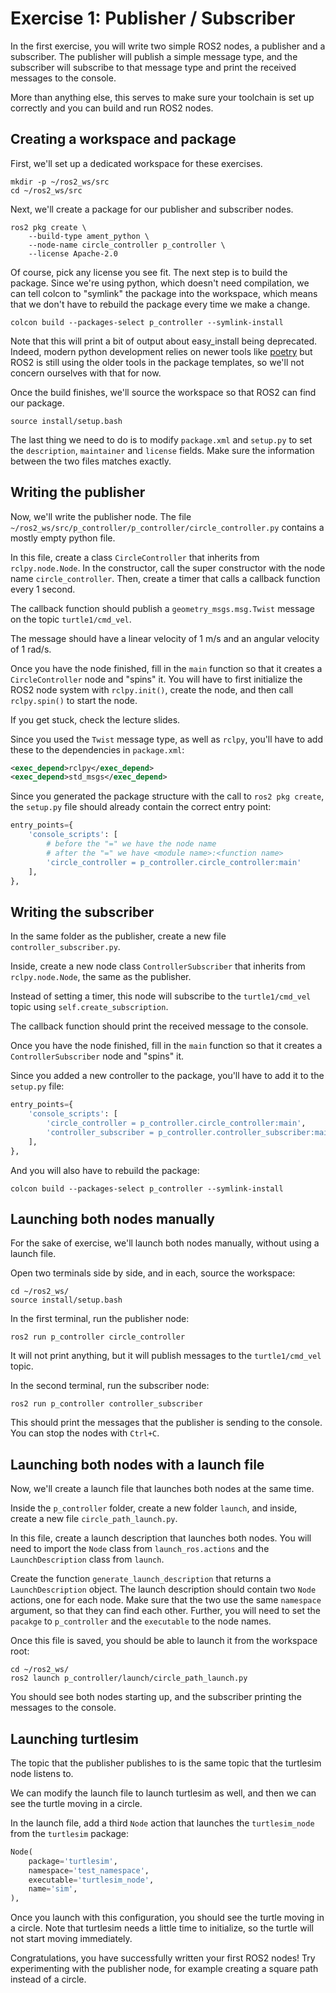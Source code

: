 # Exercise 1: Publisher / Subscriber

In the first exercise, you will write two simple ROS2 nodes, a publisher and a subscriber.
The publisher will publish a simple message type, and the subscriber will subscribe to that message type and print the received messages to the console.

More than anything else, this serves to make sure your toolchain is set up correctly and you can build and run ROS2 nodes.

## Creating a workspace and package

First, we'll set up a dedicated workspace for these exercises.

```terminal 
mkdir -p ~/ros2_ws/src
cd ~/ros2_ws/src
```

Next, we'll create a package for our publisher and subscriber nodes.

```terminal
ros2 pkg create \
    --build-type ament_python \
    --node-name circle_controller p_controller \
    --license Apache-2.0
```

Of course, pick any license you see fit.
The next step is to build the package.
Since we're using python, which doesn't need compilation, we can tell colcon to "symlink" the package into the workspace, which means that we don't have to rebuild the package every time we make a change.

```terminal
colcon build --packages-select p_controller --symlink-install
```

Note that this will print a bit of output about easy_install being deprecated.
Indeed, modern python development relies on newer tools like [poetry][poetry] but ROS2 is still using the older tools in the package templates, so we'll not concern ourselves with that for now.

Once the build finishes, we'll source the workspace so that ROS2 can find our package.

[poetry]: https://python-poetry.org/

```terminal
source install/setup.bash
```

The last thing we need to do is to modify `package.xml` and `setup.py` to set the `description`, `maintainer` and `license` fields.
Make sure the information between the two files matches exactly.

## Writing the publisher

Now, we'll write the publisher node.
The file `~/ros2_ws/src/p_controller/p_controller/circle_controller.py` contains a mostly empty python file.

In this file, create a class `CircleController` that inherits from `rclpy.node.Node`.
In the constructor, call the super constructor with the node name `circle_controller`.
Then, create a timer that calls a callback function every 1 second.

The callback function should publish a `geometry_msgs.msg.Twist` message on the topic `turtle1/cmd_vel`.

The message should have a linear velocity of 1 m/s and an angular velocity of 1 rad/s.

Once you have the node finished, fill in the `main` function so that it creates a `CircleController` node and "spins" it.
You will have to first initialize the ROS2 node system with `rclpy.init()`, create the node, and then call `rclpy.spin()` to start the node.

If you get stuck, check the lecture slides.

Since you used the `Twist` message type, as well as `rclpy`, you'll have to add these to the dependencies in `package.xml`:

```xml
<exec_depend>rclpy</exec_depend>
<exec_depend>std_msgs</exec_depend>
```

Since you generated the package structure with the call to `ros2 pkg create`, the `setup.py` file should already contain the correct entry point:

```python
entry_points={
    'console_scripts': [
        # before the "=" we have the node name
        # after the "=" we have <module name>:<function name>
        'circle_controller = p_controller.circle_controller:main'
    ],
},
```

## Writing the subscriber

In the same folder as the publisher, create a new file `controller_subscriber.py`.

Inside, create a new node class `ControllerSubscriber` that inherits from `rclpy.node.Node`, the same as the publisher.

Instead of setting a timer, this node will subscribe to the `turtle1/cmd_vel` topic using `self.create_subscription`.

The callback function should print the received message to the console.

Once you have the node finished, fill in the `main` function so that it creates a `ControllerSubscriber` node and "spins" it.

Since you added a new controller to the package, you'll have to add it to the `setup.py` file:

```python
entry_points={
    'console_scripts': [
        'circle_controller = p_controller.circle_controller:main',
        'controller_subscriber = p_controller.controller_subscriber:main'
    ],
},
```

And you will also have to rebuild the package:

```terminal
colcon build --packages-select p_controller --symlink-install
```

## Launching both nodes manually

For the sake of exercise, we'll launch both nodes manually, without using a launch file.

Open two terminals side by side, and in each, source the workspace:

```terminal
cd ~/ros2_ws/
source install/setup.bash
```

In the first terminal, run the publisher node:

```terminal
ros2 run p_controller circle_controller
```

It will not print anything, but it will publish messages to the `turtle1/cmd_vel` topic.

In the second terminal, run the subscriber node:

```terminal
ros2 run p_controller controller_subscriber
```

This should print the messages that the publisher is sending to the console.
You can stop the nodes with `Ctrl+C`.

## Launching both nodes with a launch file

Now, we'll create a launch file that launches both nodes at the same time.

Inside the `p_controller` folder, create a new folder `launch`, and inside, create a new file `circle_path_launch.py`.

In this file, create a launch description that launches both nodes.
You will need to import the `Node` class from `launch_ros.actions` and the `LaunchDescription` class from `launch`.

Create the function `generate_launch_description` that returns a `LaunchDescription` object.
The launch description should contain two `Node` actions, one for each node.
Make sure that the two use the same `namespace` argument, so that they can find each other. Further, you will need to set the `pacakge` to `p_controller` and the `executable` to the node names.

Once this file is saved, you should be able to launch it from the workspace root:

```terminal
cd ~/ros2_ws/
ros2 launch p_controller/launch/circle_path_launch.py
```

You should see both nodes starting up, and the subscriber printing the messages to the console.

## Launching turtlesim

The topic that the publisher publishes to is the same topic that the turtlesim node listens to.

We can modify the launch file to launch turtlesim as well, and then we can see the turtle moving in a circle.

In the launch file, add a third `Node` action that launches the `turtlesim_node` from the `turtlesim` package:

```python
Node(
    package='turtlesim',
    namespace='test_namespace',
    executable='turtlesim_node',
    name='sim',
),
```

Once you launch with this configuration, you should see the turtle moving in a circle. Note that turtlesim needs a little time to initialize, so the turtle will not start moving immediately.

Congratulations, you have successfully written your first ROS2 nodes!
Try experimenting with the publisher node, for example creating a square path instead of a circle.